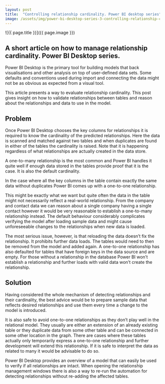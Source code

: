 ```yaml
---
layout: post
title:  "Controlling relationship cardinality. Power BI desktop series"
image: /assets/img/power-bi-desktop-series-3-controlling-relationship-cardinality.jpg
---
```


![{{ page.title }}]({{ page.image }})

## A short article on how to manage relationship cardinality. Power BI Desktop series.
Power BI Desktop is the primary tool for building models that back visualisations and other analysis on top of user-defined data sets. Some defaults and conventions used during import and connecting the data might not be as obvious as expected from a visual tool.

This article presents a way to evaluate relationship cardinality. This post gives insight on how to validate relationships between tables and reason about the relationships and data to use in the model.

## Problem
Once Power BI Desktop chooses the key columns for relationships it is required to know the cardinality of the predicted relationships. Here the data is scanned and matched against two tables and when duplicates are found in either of the tables the cardinality is raised. Note that it is happening regardless of what relationships are actually created in the data store.

A one-to-many relationship is the most common and Power BI handles it quite well if enough data stored in the tables provide proof that it is the case. It is also the default cardinality.

In the case where all the key columns in the table contain exactly the same data without duplicates Power BI comes up with a one-to-one relationship.

This might be exactly what we want but quite often the data in the table might not necessarily reflect a real-world relationship. From the company and contact data we can reason about a single company having a single contact however it would be very reasonable to establish a one-to-many relationship instead. The default behaviour considerably complicates verifying the model after loading sample data and might cause unforeseeable changes to the relationships when new data is loaded.

The most serious issue, however, is that reloading the data doesn’t fix the relationship. It prohibits further data loads. The tables would need to then be removed from the model and added again. A one-to-one relationship has also defaulted for tables that have foreign keys in the data source and are empty. For those without a relationship in the database Power BI won’t establish a relationship and further loads with valid data won’t create the relationship.

## Solution
Having considered the whole mechanism of detecting relationships and their cardinality, the best advice would be to prepare sample data that reflects desired relationships and use them every time a change to the model is introduced.

It is also safe to avoid one-to-one relationships as they don’t play well in the relational model. They usually are either an extension of an already existing table or they duplicate data from some other table and can be connected in some other location in the graph. There are cases where these tables actually only temporarily express a one-to-one relationship and further development will extend this relationship. If it is safe to interpret the data as related to many it would be advisable to do so.

Power BI Desktop provides an overview of a model that can easily be used to verify if all relationships are intact. When opening the relationship management windows there is also a way to re-run the automation for detecting relationships without re-adding the affected tables.
